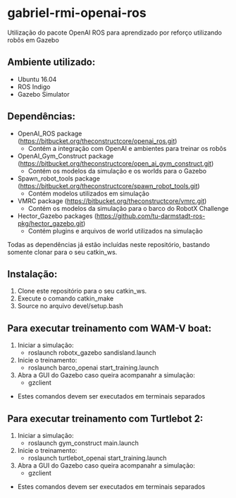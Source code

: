 # gabriel-rmi-openai-ros
Utilização do pacote OpenAI ROS para aprendizado por reforço utilizando robôs em Gazebo

## Ambiente utilizado:
- Ubuntu 16.04
- ROS Indigo
- Gazebo Simulator

## Dependências:
- OpenAI_ROS package (https://bitbucket.org/theconstructcore/openai_ros.git)
  - Contém a integração com OpenAI e ambientes para treinar os robôs
- OpenAI_Gym_Construct package (https://bitbucket.org/theconstructcore/open_ai_gym_construct.git)
  - Contém os modelos da simulação e os worlds para o Gazebo
- Spawn_robot_tools package (https://bitbucket.org/theconstructcore/spawn_robot_tools.git)
  - Contém modelos utilizados em simulação
- VMRC package (https://bitbucket.org/theconstructcore/vmrc.git)
  - Contém os modelos da simulação para o barco do RobotX Challenge
- Hector_Gazebo packages (https://github.com/tu-darmstadt-ros-pkg/hector_gazebo.git)
  - Contém plugins e arquivos de world utilizados na simulação

Todas as dependências já estão incluídas neste repositório, bastando somente clonar para o seu catkin_ws.

## Instalação:

1. Clone este repositório para o seu catkin_ws.
2. Execute o comando catkin_make
3. Source no arquivo devel/setup.bash

## Para executar treinamento com WAM-V boat:

1. Iniciar a simulação:
   - roslaunch robotx_gazebo sandisland.launch
2. Inicie o treinamento:
   - roslaunch barco_openai start_training.launch 
3. Abra a GUI do Gazebo caso queira acompanahr a simulação:
   - gzclient

* Estes comandos devem ser executados em terminais separados

## Para executar treinamento com Turtlebot 2:

1. Iniciar a simulação:
   - roslaunch gym_construct main.launch
2. Inicie o treinamento:
   - roslaunch turtlebot_openai start_training.launch 
3. Abra a GUI do Gazebo caso queira acompanahr a simulação:
   - gzclient

* Estes comandos devem ser executados em terminais separados
